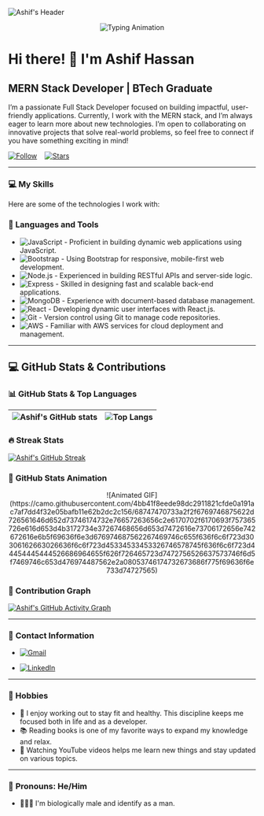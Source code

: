 ![Ashif's Header](https://camo.githubusercontent.com/ab5687870591755d81eae1f4ea58b6ffacd7f12700a8ba862c2b54f3be33d403/68747470733a2f2f63617073756c652d72656e6465722e76657263656c2e6170702f6170693f747970653d776176696e6726636f6c6f723d303061626630266865696768743d37302673656374696f6e3d686561646572)

<div align="center">
  
  ![Typing Animation](https://readme-typing-svg.demolab.com/?lines=Hello+there!;My+name+is+Ashif+Hassan;Welcome+to+my+profile!&center=true&width=500&height=50&size=24)

</div>

# Hi there! 👋 I'm Ashif Hassan

## MERN Stack Developer | BTech Graduate

I’m a passionate Full Stack Developer focused on building impactful, user-friendly applications. Currently, I work with the MERN stack, and I’m always eager to learn more about new technologies. I’m open to collaborating on innovative projects that solve real-world problems, so feel free to connect if you have something exciting in mind!

[![Follow](https://img.shields.io/github/followers/ashif1996?label=👤%20Follow%20+&style=for-the-badge&color=blue&labelColor=blue)](https://github.com/ashif1996?tab=followers) &nbsp;&nbsp;
[![Stars](https://img.shields.io/github/stars/ashif1996?label=⭐%20Stars&style=for-the-badge&color=green&labelColor=green)](https://github.com/ashif1996)

---


### 💻 **My Skills**

Here are some of the technologies I work with:

### 🧰 Languages and Tools
- ![JavaScript](https://img.shields.io/badge/JavaScript-%23F7DF1E?style=flat&logo=javascript&logoColor=white) - Proficient in building dynamic web applications using JavaScript.
- ![Bootstrap](https://img.shields.io/badge/Bootstrap-%237A1F8C?style=flat&logo=bootstrap&logoColor=white) - Using Bootstrap for responsive, mobile-first web development.
- ![Node.js](https://img.shields.io/badge/Node.js-339933?style=flat&logo=node.js&logoColor=white) - Experienced in building RESTful APIs and server-side logic.
- ![Express](https://img.shields.io/badge/Express-%23404d59?style=flat&logo=express&logoColor=white) - Skilled in designing fast and scalable back-end applications.
- ![MongoDB](https://img.shields.io/badge/MongoDB-%2347A248?style=flat&logo=mongodb&logoColor=white) - Experience with document-based database management.
- ![React](https://img.shields.io/badge/React-%2361DAFB?style=flat&logo=react&logoColor=white) - Developing dynamic user interfaces with React.js.
- ![Git](https://img.shields.io/badge/Git-%23F1502F?style=flat&logo=git&logoColor=white) - Version control using Git to manage code repositories.
- ![AWS](https://img.shields.io/badge/AWS-%23FF9900?style=flat&logo=amazonaws&logoColor=white) - Familiar with AWS services for cloud deployment and management.

--- 


## 💻 **GitHub Stats & Contributions**

### 📊 GitHub Stats & Top Languages
| ![Ashif's GitHub stats](https://github-readme-stats.vercel.app/api?username=ashif1996&show_icons=true&count_private=true&hide=prs&hide_title=true&theme=radical) | ![Top Langs](https://github-readme-stats.vercel.app/api/top-langs/?username=ashif1996&layout=compact&theme=radical) |
| --- | --- |

### 🔥 Streak Stats
[![Ashif's GitHub Streak](https://github-readme-streak-stats.herokuapp.com/?user=ashif1996&theme=radical)](https://github.com/ashif1996)

### 🌟 **GitHub Stats Animation**
<div align="center">
  ![Animated GIF](https://camo.githubusercontent.com/4bb41f8eede98dc2911821cfde0a191ac7af7dd4f32e05bafb11e62b2dc2c156/68747470733a2f2f6769746875622d726561646d652d73746174732e76657263656c2e6170702f6170693f757365726e616d653d4b3172734e37267468656d653d7472616e73706172656e742672616e6b5f69636f6e3d676974687562267469746c655f636f6c6f723d30306162663026636f6c6f723d45334533453326746578745f636f6c6f723d44454445444526686964655f626f726465723d7472756526637573746f6d5f7469746c653d476974487562e2a08053746174732673686f775f69636f6e733d74727565)
</div>

### 📅 Contribution Graph
[![Ashif's GitHub Activity Graph](https://github-readme-activity-graph.vercel.app/graph?username=ashif1996&theme=react-dark&hide_border=true&area=true)](https://github.com/ashif1996)

---

### 📧 **Contact Information**
- [![Gmail](https://img.shields.io/badge/Gmail-ashifhassan6666@gmail.com-red?logo=gmail)](mailto:ashifhassan6666@gmail.com)
 
- [![LinkedIn](https://img.shields.io/badge/LinkedIn-Connect-blue?logo=linkedin)](https://www.linkedin.com/in/ashif-hassan-2a096b286)

---


### 🎯 Hobbies
- 💪 I enjoy working out to stay fit and healthy. This discipline keeps me focused both in life and as a developer.
- 📚 Reading books is one of my favorite ways to expand my knowledge and relax.
- 🎥 Watching YouTube videos helps me learn new things and stay updated on various topics.

---


### 👤 **Pronouns**: He/Him
- 🧑🏽‍💼 I'm biologically male and identify as a man.